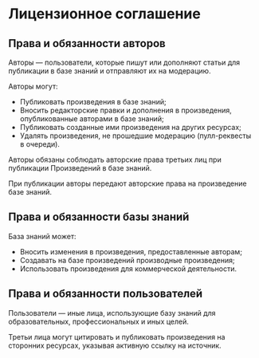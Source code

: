 # Лицензионное соглашение

## Права и обязанности авторов

Авторы — пользователи, которые пишут или дополняют статьи для публикации в базе знаний и отправляют их на модерацию.

Авторы могут:
  * Публиковать произведения в базе знаний;
  * Вносить редакторские правки и дополнения в произведения, опубликованные авторами в базе знаний;
  * Публиковать созданные ими произведения на других ресурсах;
  * Удалять произведения, не прошедшие модерацию (пулл-реквесты в очереди).

Авторы обязаны соблюдать авторские права третьих лиц при публикации Произведений в базе знаний.

При публикации авторы передают авторские права на произведение базе знаний.

## Права и обязанности базы знаний

База знаний может:
  * Вносить изменения в произведения, предоставленные авторам;
  * Создавать на базе произведений производные произведения;
  * Использовать произведения для коммерческой деятельности.

## Права и обязанности пользователей

Пользователи — иные лица, использующие базу знаний для образовательных, профессиональных и иных целей.

Третьи лица могут цитировать и публиковать произведения на сторонних ресурсах, указывая активную ссылку на источник.
